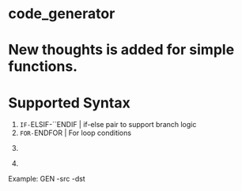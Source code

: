 # code_generator
# New thoughts is added for simple functions.

# Supported Syntax
1. ``IF-``ELSIF-``ENDIF | if-else pair to support branch logic
2. ``FOR-``ENDFOR       | For loop conditions
3. ```                  | Python command line start ancher
4. ```p                 | Python command line for strings which will be printed to code file

Example:
  GEN -src <SourceFile> -dst <DestinationFile>